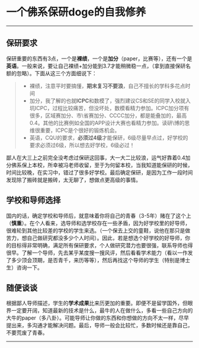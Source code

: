 # 一个佛系保研doge的自我修养

------
## 保研要求

保研重要的东西有3点，一个是**裸绩**，一个是**加分**（paper，比赛等），还有一个是**英语**。一般来说，要让自己裸绩+加分能到3.7才能稍微稳一点，（拿到直接保研名额的忽略）。下面从这三个方面细说下：
> * 裸绩，注意平时要搞懂，**期末复习不要浪**，自己不擅长的学科多花点时间
> * 加分，我了解的也就**ICPC**和数模了，强烈建议CS和SE的同学入校就入坑ICPC，过程比较痛苦，但没坏处，数模看精力参加。ICPC加分项有很多，区域赛加分、市\省赛加分、CCCC加分，都是能叠加的，最高0.4。其他的比赛例如全国的APP设计大赛也看精力参加。读研\博的思维很重要，ICPC是个很好的锻炼机会。
> * 英语，CQU的要求，**必须过4级**才能保研，6级尽量早点过，好学校的要求必须过6级，所以想去好学校，6级必过！

鄙人在大三上之前完全没考虑过保研这回事，大一大二比较浪，运气好靠着0.4加分佛系保上本校，所幸被冯老师收留，至于为何留本校，当我知道能保研的时候，时间比较晚，在实习中，错过了很多好学校。最后确定保研，是因为工作一段时间发现除了搬砖就是搬砖，太无聊了，想做点更高级的事情。

## 学校和导师选择

国内的话，确定学校和导师后，就意味着你将自己的青春（3-5年）赌在了这个上（**慎重**）。在个人看来，选导师和选学校存在一些矛盾，因为好学校里的好导师，很难轮到其他比较差的学校的学生来选。（一个保去上交的童鞋，说他在那只是做苦力，想自己做研究都没多少个人时间）。因此，若是想选个好学校的好导师，你的目标得非常明确，满足所有保研要求，个人做研究潜力也要很强，联系导师也得很早。了解一个导师，先去某乎某度搜一搜风评，然后看看学术能力（看以一作发了多少顶会顶期，是否青千，来历等等），然后再找这个导师的学生（特别是博士生）咨询一下。

## 随便谈谈

根据鄙人导师描述，学生的**学术成果**比来历更加的重要。即便不是留学国外，但眼界一定要开阔，知道最新的技术是什么，最牛的人在做什么，多看一些自己方向的大牛的paper（多八卦）。可能导师让你做的东西和你想做的方向不太一样，尽早提出来，多沟通才能解决问题。最后，导师一般会比较忙，多数时候还是靠自己，不要荒废了青春。

------
